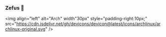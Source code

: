 ### Zefus 👋


<img align="left" alt="Arch" width"30px" style="padding-right:10px;" src="https://cdn.jsdelivr.net/gh/devicons/devicon@latest/icons/archlinux/archlinux-original.svg" />
          
<!--
**ZefusX/ZefusX** is a ✨ _special_ ✨ repository because its `README.md` (this file) appears on your GitHub profile.

Here are some ideas to get you started:

- 🔭 I’m currently working on ...
- 🌱 I’m currently learning ...
- 👯 I’m looking to collaborate on ...
- 🤔 I’m looking for help with ...
- 💬 Ask me about ...
- 📫 How to reach me: ...
- 😄 Pronouns: ...
- ⚡ Fun fact: ...
-->
